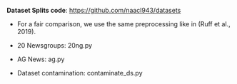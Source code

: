 **Dataset Splits code**: https://github.com/naacl943/datasets

* For a fair comparison, we use the same preprocessing like in (Ruff et al., 2019).

* 20 Newsgroups: 20ng.py

* AG News: ag.py

* Dataset contamination: contaminate_ds.py
